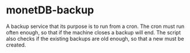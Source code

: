 # monetDB-backup

A backup service that its purpose is to run from a cron. The cron must run often enough, so that if
the machine closes a backup will end. The script also checks if the existing backups are old enough,
so that a new must be created.
